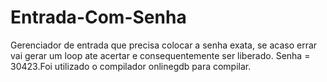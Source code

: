 # Entrada-Com-Senha
Gerenciador de entrada que precisa colocar a senha exata, se acaso errar vai gerar um loop ate acertar e consequentemente ser liberado. Senha = 30423.Foi utilizado o compilador onlinegdb para compilar.
